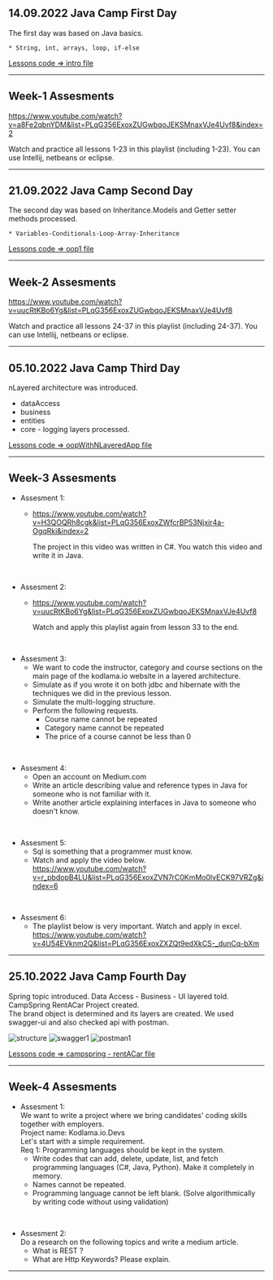 ## 14.09.2022 Java Camp First Day

The first day was based on Java basics. <br>

    * String, int, arrays, loop, if-else

[Lessons code => intro file](https://github.com/pelinhangisi/java2022-kodlamaio/tree/master/lessons/intro)

<hr>

## Week-1 Assesments

https://www.youtube.com/watch?v=a8Fe2qbnYDM&list=PLqG356ExoxZUGwbqoJEKSMnaxVJe4Uvf8&index=2

Watch and practice all lessons 1-23 in this playlist (including 1-23). 
You can use Intellij, netbeans or eclipse.

<hr>

## 21.09.2022 Java Camp Second Day

The second day was based on Inheritance.Models and Getter setter methods processed.

    * Variables-Conditionals-Loop-Array-Inheritance

[Lessons code => oop1 file](https://github.com/pelinhangisi/java2022-kodlamaio/tree/master/oop1)

<hr>

## Week-2 Assesments

https://www.youtube.com/watch?v=uucRtKBo6Yg&list=PLqG356ExoxZUGwbqoJEKSMnaxVJe4Uvf8

Watch and practice all lessons 24-37 in this playlist (including 24-37).
You can use Intellij, netbeans or eclipse.

<hr>

## 05.10.2022 Java Camp Third Day

nLayered architecture was introduced. 
* dataAccess
* business
* entities
* core - logging
layers processed. 

[Lessons code => oopWithNLayeredApp file](https://github.com/pelinhangisi/java2022-kodlamaio/tree/master/oopWithNLayeredApp)

<hr>

## Week-3 Assesments

* Assesment 1: 
  * https://www.youtube.com/watch?v=H3QOQRh8cgk&list=PLqG356ExoxZWfcrBP53Njxir4a-OgqRki&index=2 

    The project in this video was written in C#. You watch this video and write it in Java. <br>
  
<br>

* Assesment 2: 
  * https://www.youtube.com/watch?v=uucRtKBo6Yg&list=PLqG356ExoxZUGwbqoJEKSMnaxVJe4Uvf8

    Watch and apply this playlist again from lesson 33 to the end.
  
<br>

* Assesment 3: 
  * We want to code the instructor, category and course sections on the main page of the kodlama.io website in a layered architecture.
  * Simulate as if you wrote it on both jdbc and hibernate with the techniques we did in the previous lesson.
  * Simulate the multi-logging structure.
  * Perform the following requests.
    * Course name cannot be repeated
    * Category name cannot be repeated
    * The price of a course cannot be less than 0 <br>

<br>

* Assesment 4:
  * Open an account on Medium.com
  * Write an article describing value and reference types in Java for someone who is not familiar with it.
  * Write another article explaining interfaces in Java to someone who doesn't know. <br>

<br>

* Assesment 5:
  * Sql is something that a programmer must know. 
  * Watch and apply the video below. <br>
    https://www.youtube.com/watch?v=r_pbdopB4LU&list=PLqG356ExoxZVN7rC0KmMo0lvECK97VRZg&index=6  <br>

<br>

* Assesment 6: 
  * The playlist below is very important. Watch and apply in excel. <br>
    https://www.youtube.com/watch?v=4U54EVknm2Q&list=PLqG356ExoxZXZQt9edXkCS-_dunCq-bXm

<hr>


## 25.10.2022 Java Camp Fourth Day

Spring topic introduced. Data Access - Business - UI layered told. <br>
CampSpring RentACar Project created. <br>
The brand object is determined and its layers are created. We used swagger-ui and also checked api with postman. 

![structure](https://user-images.githubusercontent.com/96151920/197881139-5efb45dd-6f7c-47f0-b2b3-706d27a1dde0.JPG)
![swagger1](https://user-images.githubusercontent.com/96151920/197881168-4cb02c99-d879-4e9b-9308-1cec2bb13fcd.JPG)
![postman1](https://user-images.githubusercontent.com/96151920/197881202-7edd2b7c-3d3e-4071-94e5-7ef0c4572baf.JPG)


[Lessons code => campspring - rentACar file](https://github.com/pelinhangisi/java2022-kodlamaio/tree/master/campspring/rentACar)

<hr>

## Week-4 Assesments

* Assesment 1: <br>
  We want to write a project where we bring candidates' coding skills together with employers. <br>
  Project name: Kodlama.io.Devs  <br>
  Let's start with a simple requirement. <br>
  Req 1: Programming languages should be kept in the system.
  * Write codes that can add, delete, update, list, and fetch programming languages (C#, Java, Python). Make it completely in memory.
  * Names cannot be repeated.
  * Programming language cannot be left blank. (Solve algorithmically by writing code without using validation)

<br>

* Assesment 2: <br>
  Do a research on the following topics and write a medium article.
  * What is REST ?
  * What are Http Keywords? Please explain.

<hr>

